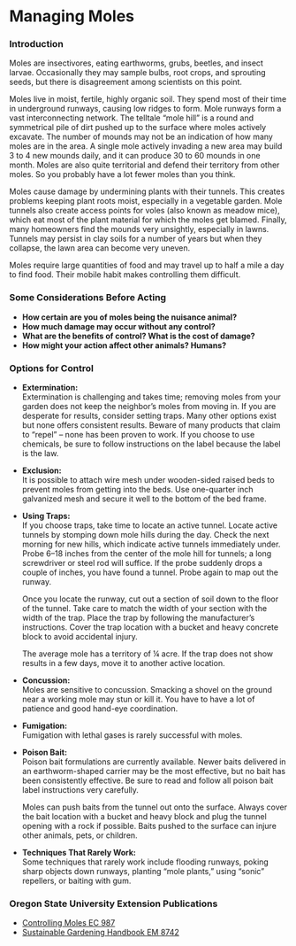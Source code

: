 # Managing Moles

### Introduction

Moles are insectivores, eating earthworms, grubs, beetles, and insect larvae. Occasionally they may sample bulbs, root crops, and sprouting seeds, but there is disagreement among scientists on this point.

Moles live in moist, fertile, highly organic soil. They spend most of their time in underground runways, causing low ridges to form. Mole runways form a vast interconnecting network. The telltale “mole hill” is a round and symmetrical pile of dirt pushed up to the surface where moles actively excavate. The number of mounds may not be an indication of how many moles are in the area. A single mole actively invading a new area may build 3 to 4 new mounds daily, and it can produce 30 to 60 mounds in one month. Moles are also quite territorial and defend their territory from other moles. So you probably have a lot fewer moles than you think.

Moles cause damage by undermining plants with their tunnels. This creates problems keeping plant roots moist, especially in a vegetable garden. Mole tunnels also create access points for voles (also known as meadow mice), which eat most of the plant material for which the moles get blamed. Finally, many homeowners find the mounds very unsightly, especially in lawns. Tunnels may persist in clay soils for a number of years but when they collapse, the lawn area can become very uneven.

Moles require large quantities of food and may travel up to half a mile a day to find food. Their mobile habit makes controlling them difficult.

### Some Considerations Before Acting

- **How certain are you of moles being the nuisance animal?**
- **How much damage may occur without any control?**
- **What are the benefits of control? What is the cost of damage?**
- **How might your action affect other animals? Humans?**

### Options for Control

- **Extermination:**  
  Extermination is challenging and takes time; removing moles from your garden does not keep the neighbor’s moles from moving in. If you are desperate for results, consider setting traps. Many other options exist but none offers consistent results. Beware of many products that claim to “repel” – none has been proven to work. If you choose to use chemicals, be sure to follow instructions on the label because the label is the law.

- **Exclusion:**  
  It is possible to attach wire mesh under wooden-sided raised beds to prevent moles from getting into the beds. Use one-quarter inch galvanized mesh and secure it well to the bottom of the bed frame.

- **Using Traps:**  
  If you choose traps, take time to locate an active tunnel. Locate active tunnels by stomping down mole hills during the day. Check the next morning for new hills, which indicate active tunnels immediately under. Probe 6–18 inches from the center of the mole hill for tunnels; a long screwdriver or steel rod will suffice. If the probe suddenly drops a couple of inches, you have found a tunnel. Probe again to map out the runway.

  Once you locate the runway, cut out a section of soil down to the floor of the tunnel. Take care to match the width of your section with the width of the trap. Place the trap by following the manufacturer’s instructions. Cover the trap location with a bucket and heavy concrete block to avoid accidental injury.

  The average mole has a territory of ¼ acre. If the trap does not show results in a few days, move it to another active location.

- **Concussion:**  
  Moles are sensitive to concussion. Smacking a shovel on the ground near a working mole may stun or kill it. You have to have a lot of patience and good hand-eye coordination.

- **Fumigation:**  
  Fumigation with lethal gases is rarely successful with moles.

- **Poison Bait:**  
  Poison bait formulations are currently available. Newer baits delivered in an earthworm-shaped carrier may be the most effective, but no bait has been consistently effective. Be sure to read and follow all poison bait label instructions very carefully.

  Moles can push baits from the tunnel out onto the surface. Always cover the bait location with a bucket and heavy block and plug the tunnel opening with a rock if possible. Baits pushed to the surface can injure other animals, pets, or children.

- **Techniques That Rarely Work:**  
  Some techniques that rarely work include flooding runways, poking sharp objects down runways, planting “mole plants,” using “sonic” repellers, or baiting with gum.

### Oregon State University Extension Publications

- [Controlling Moles EC 987](https://catalog.extension.oregonstate.edu)
- [Sustainable Gardening Handbook EM 8742](https://catalog.extension.oregonstate.edu)
